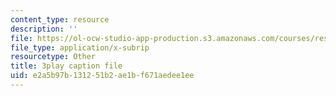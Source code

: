 ```yaml
---
content_type: resource
description: ''
file: https://ol-ocw-studio-app-production.s3.amazonaws.com/courses/res-6-012-introduction-to-probability-spring-2018/e2a5b97b131251b2ae1bf671aedee1ee_yvHu34mEXzk.vtt
file_type: application/x-subrip
resourcetype: Other
title: 3play caption file
uid: e2a5b97b-1312-51b2-ae1b-f671aedee1ee
---
```


